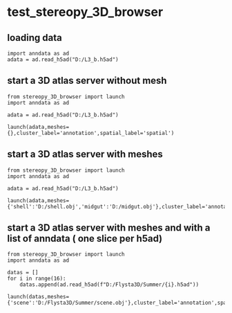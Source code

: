 # test_stereopy_3D_browser

## loading data
```
import anndata as ad
adata = ad.read_h5ad("D:/L3_b.h5ad")
```
## start a 3D atlas server without mesh
```
from stereopy_3D_browser import launch
import anndata as ad

adata = ad.read_h5ad("D:/L3_b.h5ad")

launch(adata,meshes={},cluster_label='annotation',spatial_label='spatial')
```

## start a 3D atlas server with meshes
```
from stereopy_3D_browser import launch
import anndata as ad

adata = ad.read_h5ad("D:/L3_b.h5ad")

launch(adata,meshes={'shell':'D:/shell.obj','midgut':'D:/midgut.obj'},cluster_label='annotation',spatial_label='spatial')
```

## start a 3D atlas server with meshes and with a list of anndata ( one slice per h5ad)
```
from stereopy_3D_browser import launch
import anndata as ad

datas = []
for i in range(16):
    datas.append(ad.read_h5ad(f"D:/Flysta3D/Summer/{i}.h5ad"))

launch(datas,meshes={'scene':'D:/Flysta3D/Summer/scene.obj'},cluster_label='annotation',spatial_label='spatial_rigid')
```

